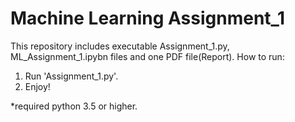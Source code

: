 # Machine Learning Assignment_1

This repository includes executable Assignment_1.py, ML_Assignment_1.ipybn files and one PDF file(Report).
How to run: 
1) Run 'Assignment_1.py'.
2) Enjoy!

*required python 3.5 or higher.
